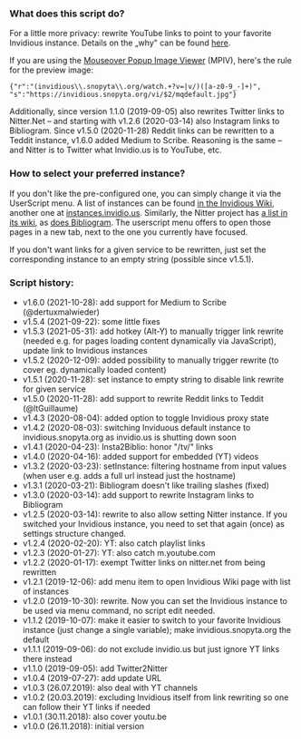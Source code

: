 ### What does this script do?
For a little more privacy: rewrite YouTube links to point to your favorite Invidious instance. Details on the „why" can be found [here](https://www.kuketz-blog.de/empfehlungsecke/#youtube).

If you are using the [Mouseover Popup Image Viewer](https://greasyfork.org/de/scripts/404-mouseover-popup-image-viewer) (MPIV), here's the rule for the preview image:

    {"r":"(invidious\\.snopyta\\.org/watch.+?v=|v/)([a-z0-9_-]+)", "s":"https://invidious.snopyta.org/vi/$2/mqdefault.jpg"}

Additionally, since version 1.1.0 (2019-09-05) also rewrites Twitter links to Nitter.Net – and starting with v1.2.6 (2020-03-14) also Instagram links to Bibliogram. Since v1.5.0 (2020-11-28) Reddit links can be rewritten to a Teddit instance, v1.6.0 added Medium to Scribe. Reasoning is the same – and Nitter is to Twitter what Invidio.us is to YouTube, etc.


### How to select your preferred instance?
If you don't like the pre-configured one, you can simply change it via the UserScript menu. A list of instances can be found [in the Invidious Wiki](https://github.com/omarroth/invidious/wiki/Invidious-Instances), another one at [instances.invidio.us](https://instances.invidio.us/). Similarly, the Nitter project has [a list in its wiki](https://github.com/zedeus/nitter/wiki/Instances), as [does Bibliogram](https://github.com/cloudrac3r/bibliogram/wiki/Instances). The userscript menu offers to open those pages in a new tab, next to the one you currently have focused.

If you don't want links for a given service to be rewritten, just set the corresponding instance to an empty string (possible since v1.5.1).


### Script history:
* v1.6.0 (2021-10-28): add support for Medium to Scribe (@dertuxmalwieder)
* v1.5.4 (2021-09-22): some little fixes
* v1.5.3 (2021-05-31): add hotkey (Alt-Y) to manually trigger link rewrite (needed e.g. for pages loading content dynamically via JavaScript), update link to Invidious instances
* v1.5.2 (2020-12-09): added possibility to manually trigger rewrite (to cover eg. dynamically loaded content)
* v1.5.1 (2020-11-28): set instance to empty string to disable link rewrite for given service
* v1.5.0 (2020-11-28): add support to rewrite Reddit links to Teddit (@ltGuillaume)
* v1.4.3 (2020-08-04): added option to toggle Invidious proxy state
* v1.4.2 (2020-08-03): switching Inviduous default instance to invidious.snopyta.org as invidio.us is shutting down soon
* v1.4.1 (2020-04-23): Insta2Biblio: honor "/tv/" links
* v1.4.0 (2020-04-16): added support for embedded (YT) videos
* v1.3.2 (2020-03-23): setInstance: filtering hostname from input values (when user e.g. adds a full url instead just the hostname)
* v1.3.1 (2020-03-21): Bibliogram doesn't like trailing slashes (fixed)
* v1.3.0 (2020-03-14): add support to rewrite Instagram links to Bibliogram
* v1.2.5 (2020-03-14): rewrite to also allow setting Nitter instance. If you switched your Invidious instance, you need to set that again (once) as settings structure changed.
* v1.2.4 (2020-02-20): YT: also catch playlist links
* v1.2.3 (2020-01-27): YT: also catch m.youtube.com
* v1.2.2 (2020-01-17): exempt Twitter links on nitter.net from being rewritten
* v1.2.1 (2019-12-06): add menu item to open Invidious Wiki page with list of instances
* v1.2.0 (2019-10-30): rewrite. Now you can set the Invidious instance to be used via menu command, no script edit needed.
* v1.1.2 (2019-10-07): make it easier to switch to your favorite Invidious instance (just change a single variable); make invidious.snopyta.org the default
* v1.1.1 (2019-09-06): do not exclude invidio.us but just ignore YT links there instead
* v1.1.0 (2019-09-05): add Twitter2Nitter
* v1.0.4 (2019-07-27): add update URL
* v1.0.3 (26.07.2019): also deal with YT channels
* v1.0.2 (20.03.2019): excluding Invidious itself from link rewriting so one can follow their YT links if needed
* v1.0.1 (30.11.2018): also cover youtu.be
* v1.0.0 (26.11.2018): initial version
